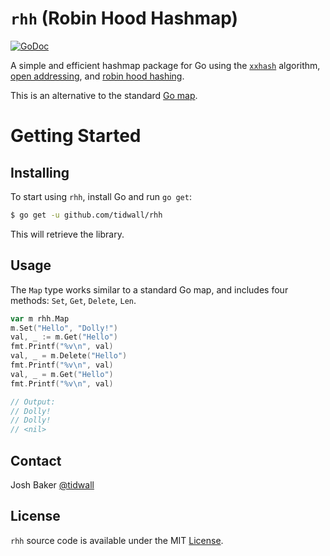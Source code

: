 # `rhh` (Robin Hood Hashmap)

[![GoDoc](https://img.shields.io/badge/api-reference-blue.svg?style=flat-square)](https://godoc.org/github.com/tidwall/rhh)

A simple and efficient hashmap package for Go using the
[`xxhash`](http://www.xxhash.com) algorithm,
[open addressing](https://en.wikipedia.org/wiki/Hash_table#Open_addressing), and
[robin hood hashing](https://en.wikipedia.org/wiki/Hash_table#Robin_Hood_hashing).

This is an alternative to the standard [Go map](https://golang.org/ref/spec#Map_types).

# Getting Started

## Installing

To start using `rhh`, install Go and run `go get`:

```sh
$ go get -u github.com/tidwall/rhh
```

This will retrieve the library.

## Usage

The `Map` type works similar to a standard Go map, and includes four methods:
`Set`, `Get`, `Delete`, `Len`.

```go
var m rhh.Map
m.Set("Hello", "Dolly!")
val, _ := m.Get("Hello")
fmt.Printf("%v\n", val)
val, _ = m.Delete("Hello")
fmt.Printf("%v\n", val)
val, _ = m.Get("Hello")
fmt.Printf("%v\n", val)

// Output:
// Dolly!
// Dolly!
// <nil>
```

## Contact

Josh Baker [@tidwall](http://twitter.com/tidwall)

## License

`rhh` source code is available under the MIT [License](/LICENSE).
